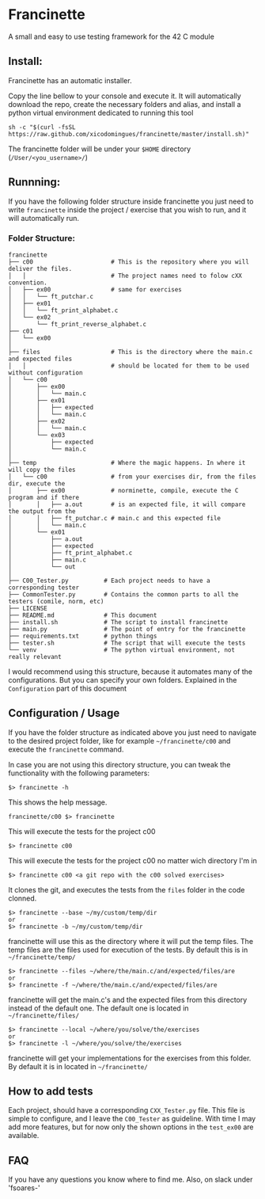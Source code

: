 # Francinette
A small and easy to use testing framework for the 42 C module

## Install:
Francinette has an automatic installer.

Copy the line bellow to your console and execute it. It will automatically download the repo, create the necessary folders and alias, and install a python virtual environment dedicated to running this tool

```
sh -c "$(curl -fsSL https://raw.github.com/xicodomingues/francinette/master/install.sh)"
```

The francinette folder will be under your `$HOME` directory (`/User/<you_username>/`)


## Runnning:
If you have the following folder structure inside francinette you just need to write `francinette` inside the project / exercise that you wish to run, and it will automatically run.

### Folder Structure:
```
francinette
├── c00                      # This is the repository where you will deliver the files.
│   │                        # The project names need to folow cXX convention.
│   ├── ex00                 # same for exercises
│   │   └── ft_putchar.c
│   ├── ex01
│   │   └── ft_print_alphabet.c
│   └── ex02
│       └── ft_print_reverse_alphabet.c
├── c01 
│   └── ex00     
│
├── files                    # This is the directory where the main.c and expected files
│   │                        # should be located for them to be used without configuration
│   └── c00
│       ├── ex00
│       │   └── main.c
│       ├── ex01
│       │   ├── expected
│       │   └── main.c
│       ├── ex02
│       │   └── main.c
│       └── ex03
│           ├── expected
│           └── main.c 
│
├── temp                     # Where the magic happens. In where it will copy the files
│   └── c00                  # from your exercises dir, from the files dir, execute the
│       ├── ex00             # norminette, compile, execute the C program and if there
│       │   ├── a.out        # is an expected file, it will compare the output from the
│       │   ├── ft_putchar.c # main.c and this expected file
│       │   └── main.c
│       └── ex01
│           ├── a.out
│           ├── expected
│           ├── ft_print_alphabet.c
│           ├── main.c
│           └── out
│
├── C00_Tester.py          # Each project needs to have a corresponding tester
├── CommonTester.py        # Contains the common parts to all the testers (comile, norm, etc)
├── LICENSE
├── README.md              # This document
├── install.sh             # The script to install francinette
├── main.py                # The point of entry for the francinette
├── requirements.txt       # python things
├── tester.sh              # The script that will execute the tests
└── venv                   # The python virtual environment, not really relevant
```

I would recommend using this structure, because it automates many of the configurations. But you can specify your own folders. Explained in the `Configuration` part of this document


## Configuration / Usage

If you have the folder structure as indicated above you just need to navigate to the desired
project folder, like for example `~/francinette/c00` and execute the `francinette` command.


In case you are not using this directory structure, you can tweak the functionality with the following parameters:

```
$> francinette -h
```
This shows the help message.

```
francinette/c00 $> francinette
```

This will execute the tests for the project c00

```
$> francinette c00
```
This will execute the tests for the project c00 no matter wich directory I'm in

```
$> francinette c00 <a git repo with the c00 solved exercises>
```

It clones the git, and executes the tests from the `files` folder in the code clonned.

```
$> francinette --base ~/my/custom/temp/dir
or
$> francinette -b ~/my/custom/temp/dir
```

francinette will use this as the directory where it will put the temp files. The temp files are the files used for execution of the tests. By default this is in `~/francinette/temp/`


```
$> francinette --files ~/where/the/main.c/and/expected/files/are
or
$> francinette -f ~/where/the/main.c/and/expected/files/are
```

francinette will get the main.c's and the expected files from this directory instead of the default one. The default one is located in `~/francinette/files/`


```
$> francinette --local ~/where/you/solve/the/exercises
or
$> francinette -l ~/where/you/solve/the/exercises
```


francinette will get your implementations for the exercises from this folder. By default it is in located in `~/francinette/`


## How to add tests

Each project, should have a corresponding `CXX_Tester.py` file. This file is simple to configure, and I leave the `C00_Tester` as guideline. With time I may add more features, but for now only the shown options in the `test_ex00` are available.


## FAQ

If you have any questions you know where to find me. Also, on slack under 'fsoares-'